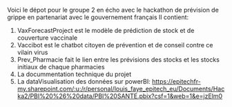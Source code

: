 Voici le dépot pour le groupe 2 en écho avec le hackathon de prévision de grippe en partenariat avec le gouvernement français
Il contient:
1. VaxForecastProject est le modèle de prédiction de stock et de couverture vaccinale
2. Vaccibot est le chatbot citoyen de prévention et de conseil contre ce vilain virus
3. Prev_Pharmacie fait le lien entre les prévisions des stocks et les stocks initiaux de chaque pharmacies
4. La docummentation technique du projet
5. La dataVisualisation des données sur powerBI: https://epitechfr-my.sharepoint.com/:u:/r/personal/louis_faye_epitech_eu/Documents/Hacka2/PBI%20%26%20data/PBI%20SANTE.pbix?csf=1&web=1&e=jzElm0
